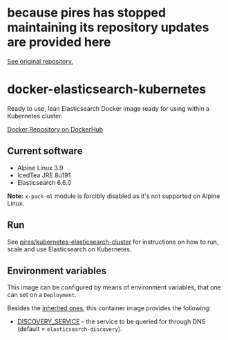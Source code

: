 # because pires has stopped maintaining its repository updates are provided here

[See original repository.](https://github.com/pires/docker-elasticsearch-kubernetes)

# docker-elasticsearch-kubernetes

Ready to use, lean Elasticsearch Docker image ready for using within a Kubernetes cluster.

[Docker Repository on DockerHub](https://cloud.docker.com/repository/registry-1.docker.io/commerceexperts/docker-elasticsearch-kubernetes)

## Current software

* Alpine Linux 3.9
* IcedTea JRE 8u191
* Elasticsearch 6.6.0

**Note:** `x-pack-ml` module is forcibly disabled as it's not supported on Alpine Linux.

## Run

See [pires/kubernetes-elasticsearch-cluster](https://github.com/pires/kubernetes-elasticsearch-cluster) for instructions on how to run, scale and use Elasticsearch on Kubernetes.

## Environment variables

This image can be configured by means of environment variables, that one can set on a `Deployment`.

Besides the [inherited ones](https://github.com/pires/docker-elasticsearch#environment-variables), this container image provides the following:

* [DISCOVERY_SERVICE](https://www.elastic.co/guide/en/elasticsearch/reference/current/modules-discovery-zen.html#unicast) - the service to be queried for through DNS (default = `elasticsearch-discovery`).

